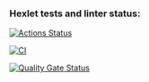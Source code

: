 ### Hexlet tests and linter status:
[![Actions Status](https://github.com/KryWeak/java-project-78/actions/workflows/hexlet-check.yml/badge.svg)](https://github.com/KryWeak/java-project-78/actions)

[![CI](https://github.com/KryWeak/java-project-78/actions/workflows/ci.yml/badge.svg)](https://github.com/KryWeak/java-project-78/actions/workflows/ci.yml)

[![Quality Gate Status](https://sonarcloud.io/api/project_badges/measure?project=KryWeak_java-project-78&metric=alert_status)](https://sonarcloud.io/summary/new_code?id=KryWeak_java-project-78)